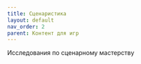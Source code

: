 ```yaml
---
title: Сценаристика
layout: default
nav_order: 2
parent: Контент для игр
---
```

Исследования по сценарному мастерству